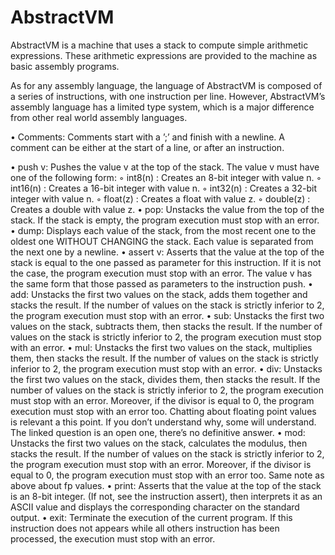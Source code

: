 # AbstractVM

AbstractVM is a machine that uses a stack to compute simple arithmetic expressions. 
These arithmetic expressions are provided to the machine as basic assembly programs.

As for any assembly language, the language of AbstractVM is composed of a series of instructions, 
with one instruction per line. However, AbstractVM’s assembly language has a limited type system, 
which is a major difference from other real world assembly languages.

• Comments: Comments start with a ’;’ and finish with a newline. A comment can be either at the start of a line, or after an instruction.

• push v: Pushes the value v at the top of the stack. The value v must have one of the following form:
  ◦ int8(n) : Creates an 8-bit integer with value n. ◦ int16(n) : Creates a 16-bit integer with value n. ◦ int32(n) : Creates a 32-bit integer with value n. ◦ float(z) : Creates a float with value z.
  ◦ double(z) : Creates a double with value z.
• pop: Unstacks the value from the top of the stack. If the stack is empty, the program execution must stop with an error.
• dump: Displays each value of the stack, from the most recent one to the oldest one WITHOUT CHANGING the stack. Each value is separated from the next one by a newline.
• assert v: Asserts that the value at the top of the stack is equal to the one passed as parameter for this instruction. If it is not the case, the program execution must stop with an error. The value v has the same form that those passed as parameters to the instruction push.
• add: Unstacks the first two values on the stack, adds them together and stacks the result. If the number of values on the stack is strictly inferior to 2, the program execution must stop with an error.
• sub: Unstacks the first two values on the stack, subtracts them, then stacks the result. If the number of values on the stack is strictly inferior to 2, the program execution must stop with an error.
• mul: Unstacks the first two values on the stack, multiplies them, then stacks the result. If the number of values on the stack is strictly inferior to 2, the program execution must stop with an error.
• div: Unstacks the first two values on the stack, divides them, then stacks the result. If the number of values on the stack is strictly inferior to 2, the program execution must stop with an error. Moreover, if the divisor is equal to 0, the program execution must stop with an error too. Chatting about floating point values is relevant a this point. If you don’t understand why, some will understand. The linked question is an open one, there’s no definitive answer.
• mod: Unstacks the first two values on the stack, calculates the modulus, then stacks the result. If the number of values on the stack is strictly inferior to 2, the program execution must stop with an error. Moreover, if the divisor is equal to 0, the program execution must stop with an error too. Same note as above about fp values.
• print: Asserts that the value at the top of the stack is an 8-bit integer. (If not, see the instruction assert), then interprets it as an ASCII value and displays the corresponding character on the standard output.
• exit: Terminate the execution of the current program. If this instruction does not appears while all others instruction has been processed, the execution must stop with an error.

